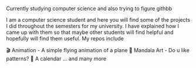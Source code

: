 Currently studying computer science and also trying to figure githbb

I am a computer science student and here you will find some of the projects I did throughout the semesters for my university. I have explained how I came up with them so that maybe other students will find helpful and hopefully will find them useful. My repos include
  
 🎬 Animation - A simple flying animation of a plane 
 🎨 Mandala Art - Do u like patterns?
 📆 A calendar 
 ... and many more
